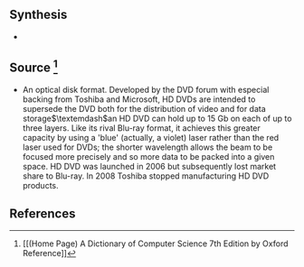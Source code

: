 ## Synthesis
- 
## Source [^1]
- An optical disk format. Developed by the DVD forum with especial backing from Toshiba and Microsoft, HD DVDs are intended to supersede the DVD both for the distribution of video and for data storage$\textemdash$an HD DVD can hold up to 15 Gb on each of up to three layers. Like its rival Blu-ray format, it achieves this greater capacity by using a 'blue' (actually, a violet) laser rather than the red laser used for DVDs; the shorter wavelength allows the beam to be focused more precisely and so more data to be packed into a given space. HD DVD was launched in 2006 but subsequently lost market share to Blu-ray. In 2008 Toshiba stopped manufacturing HD DVD products.
## References

[^1]: [[(Home Page) A Dictionary of Computer Science 7th Edition by Oxford Reference]]